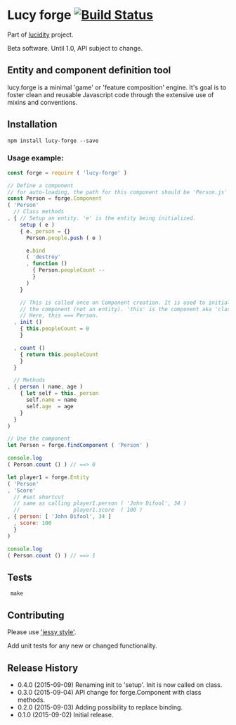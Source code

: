 # Lucy forge  [![Build Status](https://travis-ci.org/lucidogen/lucy-forge.svg)](https://travis-ci.org/lucidogen/lucy-forge)

Part of [lucidity](http://lucidity.io) project.

Beta software. Until 1.0, API subject to change.

## Entity and component definition tool

lucy.forge is a minimal 'game' or 'feature composition' engine. It's goal is to
foster clean and reusable Javascript code through the extensive use of mixins
and conventions.

## Installation

  ```shell
  npm install lucy-forge --save
  ```

### Usage example:

  ```Javascript
  const forge = require ( 'lucy-forge' )

  // Define a component
  // for auto-loading, the path for this component should be 'Person.js'
  const Person = forge.Component
  ( 'Person'
    // Class methods
  , { // Setup an entity. 'e' is the entity being initialized.
      setup ( e )
      { e._person = {}
        Person.people.push ( e )

        e.bind
        ( 'destroy'
        , function ()
          { Person.peopleCount --
          }
        )
      }

      // This is called once on Component creation. It is used to initialize
      // the component (not an entity). 'this' is the component aka 'class'.
      // Here, this === Person.
    , init ()
      { this.peopleCount = 0
      }

    , count ()
      { return this.peopleCount
      }
    }

    // Methods
  , { person ( name, age )
      { let self = this._person
        self.name = name
        self.age  = age
      }
    }
  )

  // Use the component
  let Person = forge.findComponent ( 'Person' )

  console.log
  ( Person.count () ) // ==> 0

  let player1 = forge.Entity
  ( 'Person'
  , 'Score'
    // #set shortcut
    // same as calling player1.person ( 'John Difool', 34 )
    //                 player1.score  ( 100 )
  , { person: [ 'John Difool', 34 ]  
    , score: 100
    }
  )

  console.log
  ( Person.count () ) // ==> 1
  ```


## Tests

  ```Shell
   make
  ```

## Contributing

Please use ['jessy style'](http://github.com/lucidogen/jessy).

Add unit tests for any new or changed functionality.

## Release History

* 0.4.0 (2015-09-09) Renaming init to 'setup'. Init is now called on class.
* 0.3.0 (2015-09-04) API change for forge.Component with class methods.
* 0.2.0 (2015-09-03) Adding possibility to replace binding.
* 0.1.0 (2015-09-02) Initial release.
